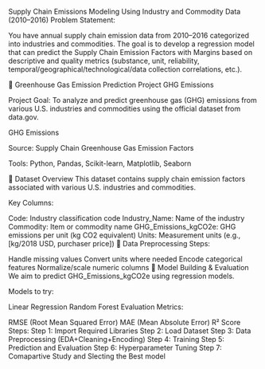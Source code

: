 Supply Chain Emissions Modeling Using Industry and Commodity Data (2010–2016)
Problem Statement:

You have annual supply chain emission data from 2010–2016 categorized into industries and commodities. The goal is to develop a regression model that can predict the Supply Chain Emission Factors with Margins based on descriptive and quality metrics (substance, unit, reliability, temporal/geographical/technological/data collection correlations, etc.).

🌱 Greenhouse Gas Emission Prediction Project
GHG Emissions

Project Goal:
To analyze and predict greenhouse gas (GHG) emissions from various U.S. industries and commodities using the official dataset from data.gov.

GHG Emissions

Source:
Supply Chain Greenhouse Gas Emission Factors

Tools: Python, Pandas, Scikit-learn, Matplotlib, Seaborn

📂 Dataset Overview
This dataset contains supply chain emission factors associated with various U.S. industries and commodities.

Key Columns:

Code: Industry classification code
Industry_Name: Name of the industry
Commodity: Item or commodity name
GHG_Emissions_kgCO2e: GHG emissions per unit (kg CO2 equivalent)
Units: Measurement units (e.g., [kg/2018 USD, purchaser price])
🧹 Data Preprocessing
Steps:

Handle missing values
Convert units where needed
Encode categorical features
Normalize/scale numeric columns
🤖 Model Building & Evaluation
We aim to predict GHG_Emissions_kgCO2e using regression models.

Models to try:

Linear Regression
Random Forest
Evaluation Metrics:

RMSE (Root Mean Squared Error)
MAE (Mean Absolute Error)
R² Score
Steps:
Step 1: Import Required Libraries
Step 2: Load Dataset
Step 3: Data Preprocessing (EDA+Cleaning+Encoding)
Step 4: Training
Step 5: Prediction and Evaluation
Step 6: Hyperparameter Tuning
Step 7: Comapartive Study and Slecting the Best model